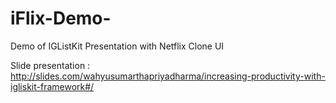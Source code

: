 # iFlix-Demo-
Demo of IGListKit Presentation with Netflix Clone UI


Slide presentation : http://slides.com/wahyusumarthapriyadharma/increasing-productivity-with-igliskit-framework#/
